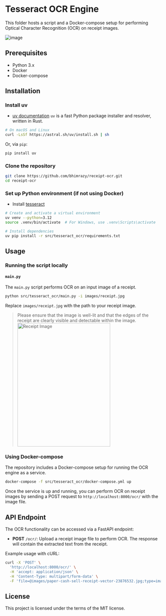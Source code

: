 # Tesseract OCR Engine

This folder hosts a script and a Docker-compose setup for performing Optical Character Recognition (OCR) on receipt images.

![image](https://github.com/bhimrazy/receipt-ocr/assets/46085301/305df68d-50d8-41d4-81d0-9324966fb6c9)

## Prerequisites

- Python 3.x
- Docker
- Docker-compose

## Installation

### Install uv

- [uv documentation](https://docs.astral.sh/uv/getting-started/installation/)
  `uv` is a fast Python package installer and resolver, written in Rust.

```bash
# On macOS and Linux
curl -LsSf https://astral.sh/uv/install.sh | sh
```

Or, via `pip`:

```bash
pip install uv
```

### Clone the repository

```bash
git clone https://github.com/bhimrazy/receipt-ocr.git
cd receipt-ocr
```

### Set up Python environment (if not using Docker)

- Install [tesseract](https://tesseract-ocr.github.io/tessdoc/Installation.html)

```bash
# Create and activate a virtual environment
uv venv --python=3.12
source .venv/bin/activate  # For Windows, use .venv\Scripts\activate

# Install dependencies
uv pip install -r src/tesseract_ocr/requirements.txt
```

## Usage

### Running the script locally

#### `main.py`

The `main.py` script performs OCR on an input image of a receipt.

```bash
python src/tesseract_ocr/main.py -i images/receipt.jpg
```

Replace `images/receipt.jpg` with the path to your receipt image.

> Please ensure that the image is well-lit and that the edges of the receipt are clearly visible and detectable within the image.
> <img src="https://github.com/bhimrazy/receipt-ocr/assets/46085301/2ea009f0-9e15-42b2-9f15-063a8ec169f1" alt="Receipt Image" width="300" height="400">

### Using Docker-compose

The repository includes a Docker-compose setup for running the OCR engine as a service.

```bash
docker-compose -f src/tesseract_ocr/docker-compose.yml up
```

Once the service is up and running, you can perform OCR on receipt images by sending a POST request to `http://localhost:8000/ocr/` with the image file.

## API Endpoint

The OCR functionality can be accessed via a FastAPI endpoint:

- **POST** `/ocr/`: Upload a receipt image file to perform OCR. The response will contain the extracted text from the receipt.

Example usage with cURL:

```bash
curl -X 'POST' \
  'http://localhost:8000/ocr/' \
  -H 'accept: application/json' \
  -H 'Content-Type: multipart/form-data' \
  -F 'file=@images/paper-cash-sell-receipt-vector-23876532.jpg;type=image/jpeg'
```

## License

This project is licensed under the terms of the MIT license.
